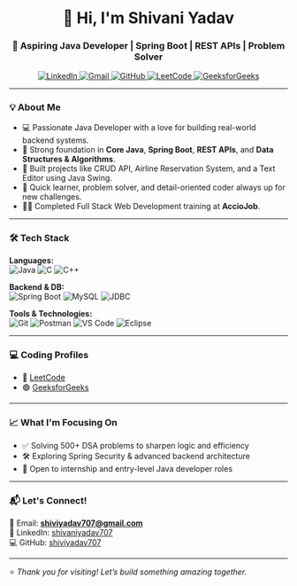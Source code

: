 <h1 align="center">👋 Hi, I'm Shivani Yadav</h1>
<h3 align="center">🚀 Aspiring Java Developer | Spring Boot | REST APIs | Problem Solver</h3>

<p align="center">
  <a href="https://www.linkedin.com/in/shivani-yadav-93909a1a0/">
    <img src="https://img.shields.io/badge/LinkedIn-blue?style=for-the-badge&logo=linkedin" alt="LinkedIn"/>
  </a>
  <a href="mailto:shiviyadav707@gmail.com">
    <img src="https://img.shields.io/badge/Gmail-red?style=for-the-badge&logo=gmail&logoColor=white" alt="Gmail"/>
  </a>
  <a href="https://github.com/Shivaniyadav-23">
    <img src="https://img.shields.io/badge/GitHub-black?style=for-the-badge&logo=github" alt="GitHub"/>
  </a>
  <a href="https://leetcode.com/u/shiviyadav707/">
    <img src="https://img.shields.io/badge/LeetCode-orange?style=for-the-badge&logo=leetcode" alt="LeetCode"/>
  </a>
  <a href="https://www.geeksforgeeks.org/user/shiviyadav707/">
    <img src="https://img.shields.io/badge/GFG-green?style=for-the-badge&logo=geeksforgeeks&logoColor=white" alt="GeeksforGeeks"/>
  </a>
</p>

---

### 💡 About Me

- 💻 Passionate Java Developer with a love for building real-world backend systems.
- 🧠 Strong foundation in **Core Java**, **Spring Boot**, **REST APIs**, and **Data Structures & Algorithms**.
- 🚀 Built projects like CRUD API, Airline Reservation System, and a Text Editor using Java Swing.
- 🎯 Quick learner, problem solver, and detail-oriented coder always up for new challenges.
- 👩‍💻 Completed Full Stack Web Development training at **AccioJob**.

---

### 🛠️ Tech Stack

**Languages:**  
![Java](https://img.shields.io/badge/Java-%23ED8B00.svg?style=flat&logo=java&logoColor=white)
![C](https://img.shields.io/badge/C-%2300599C.svg?style=flat&logo=c&logoColor=white)
![C++](https://img.shields.io/badge/C++-%2300599C.svg?style=flat&logo=c%2B%2B&logoColor=white)

**Backend & DB:**  
![Spring Boot](https://img.shields.io/badge/Spring%20Boot-6DB33F?style=flat&logo=spring-boot&logoColor=white)
![MySQL](https://img.shields.io/badge/MySQL-%2300f.svg?style=flat&logo=mysql&logoColor=white)
![JDBC](https://img.shields.io/badge/JDBC-003545?style=flat)

**Tools & Technologies:**  
![Git](https://img.shields.io/badge/Git-F05032?style=flat&logo=git&logoColor=white)
![Postman](https://img.shields.io/badge/Postman-FF6C37?style=flat&logo=postman&logoColor=white)
![VS Code](https://img.shields.io/badge/VS%20Code-007ACC?style=flat&logo=visual-studio-code&logoColor=white)
![Eclipse](https://img.shields.io/badge/Eclipse-2C2255?style=flat&logo=eclipse&logoColor=white)


---

### 💻 Coding Profiles

- 🔸 [LeetCode](https://leetcode.com/u/shiviyadav707/)
- 🟢 [GeeksforGeeks](https://www.geeksforgeeks.org/user/shiviyadav707/)

---

### 📈 What I'm Focusing On

- ✅ Solving 500+ DSA problems to sharpen logic and efficiency  
- 🛠️ Exploring Spring Security & advanced backend architecture  
- 🤝 Open to internship and entry-level Java developer roles

---

### 📬 Let's Connect!

📧 Email: **shiviyadav707@gmail.com**  
🔗 LinkedIn: [shivaniyadav707](https://www.linkedin.com/in/shivani-yadav-93909a1a0/)  
💻 GitHub: [shiviyadav707](https://github.com/Shivaniyadav-23)

---

⭐ *Thank you for visiting! Let’s build something amazing together.*

